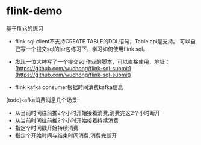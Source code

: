 # flink-demo
基于flink的练习

* flink sql client不支持CREATE TABLE的DDL语句，Table api是支持。
可以自己写一个提交sql的jar包练习下，学习如何使用flink sql。


* 发现一位大神写了一个提交sql作业的脚本，可以直接使用，地址：
[https://github.com/wuchong/flink-sql-submit](https://github.com/wuchong/flink-sql-submit)


* flink kafka consumer根据时间消费kafka信息

[todo]kafka消费消息几个场景:
- 从当前时间往前推2个小时开始接着消费,消费完这2个小时断开
- 从当前时间往前推2个小时开始接着持续消费
- 指定个时间戳开始持续消费
- 指定个开始时间与结束时间消费,消费完断开